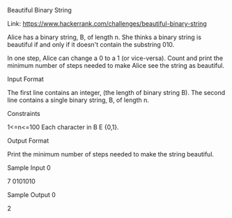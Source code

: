 Beautiful Binary String

Link: ﻿https://www.hackerrank.com/challenges/beautiful-binary-string

Alice has a binary string, B, of length n. She thinks a binary string is beautiful if and only if it doesn't contain the substring 010.

In one step, Alice can change a 0 to a 1 (or vice-versa). Count and print the minimum number of steps needed to make 
Alice see the string as beautiful.

Input Format

The first line contains an integer,  (the length of binary string B). 
The second line contains a single binary string, B, of length n.

Constraints

1<=n<=100
Each character in B E {0,1}.


Output Format

Print the minimum number of steps needed to make the string beautiful.

Sample Input 0

7
0101010

Sample Output 0

2
